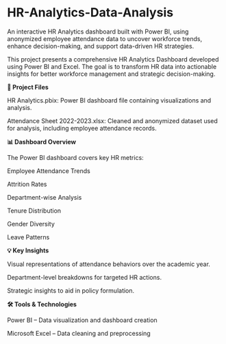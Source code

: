 # HR-Analytics-Data-Analysis
An interactive HR Analytics dashboard built with Power BI, using anonymized employee attendance data to uncover workforce trends, enhance decision-making, and support data-driven HR strategies.

This project presents a comprehensive HR Analytics Dashboard developed using Power BI and Excel. The goal is to transform HR data into actionable insights for better workforce management and strategic decision-making.

**📁 Project Files**

HR Analytics.pbix: Power BI dashboard file containing visualizations and analysis.

Attendance Sheet 2022-2023.xlsx: Cleaned and anonymized dataset used for analysis, including employee attendance records.

**📊 Dashboard Overview**

The Power BI dashboard covers key HR metrics:

Employee Attendance Trends

Attrition Rates

Department-wise Analysis

Tenure Distribution

Gender Diversity

Leave Patterns

**💡 Key Insights**

Visual representations of attendance behaviors over the academic year.

Department-level breakdowns for targeted HR actions.

Strategic insights to aid in policy formulation.

**🛠 Tools & Technologies**

Power BI – Data visualization and dashboard creation

Microsoft Excel – Data cleaning and preprocessing
